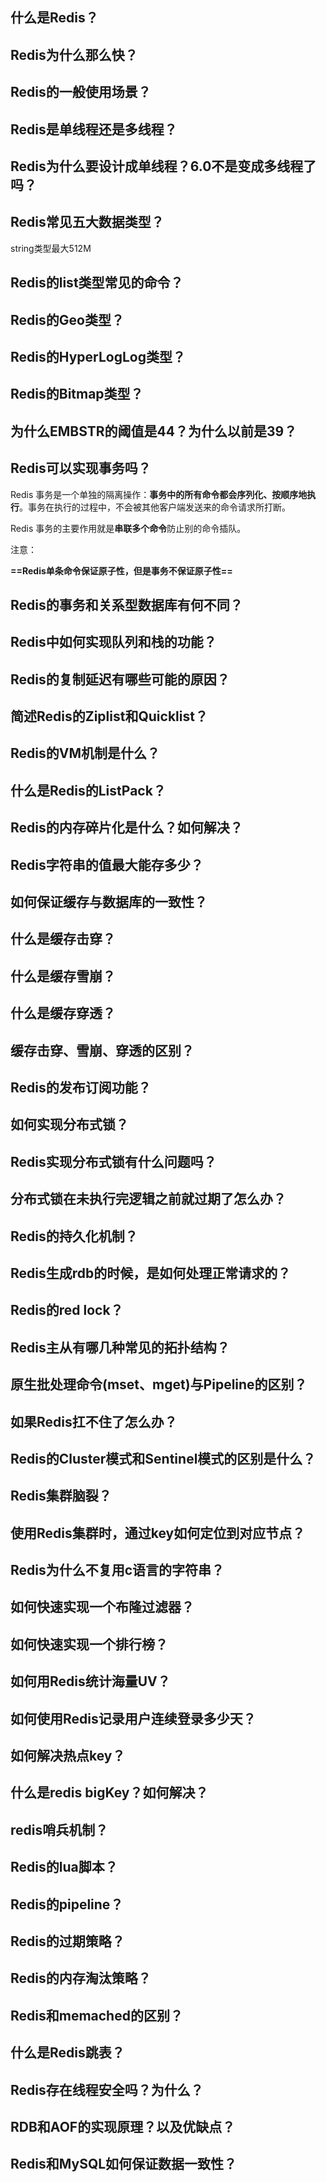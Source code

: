 ## 什么是Redis？





## Redis为什么那么快？



## Redis的一般使用场景？



## Redis是单线程还是多线程？



## Redis为什么要设计成单线程？6.0不是变成多线程了吗？



## Redis常见五大数据类型？



string类型最大512M



## Redis的list类型常见的命令？





## Redis的Geo类型？



## Redis的HyperLogLog类型？



## Redis的Bitmap类型？



## 为什么EMBSTR的阈值是44？为什么以前是39？







## Redis可以实现事务吗？

Redis 事务是一个单独的隔离操作：**事务中的所有命令都会序列化、按顺序地执行**。事务在执行的过程中，不会被其他客户端发送来的命令请求所打断。

Redis 事务的主要作用就是**串联多个命令**防止别的命令插队。

注意：

​	**==Redis单条命令保证原子性，但是事务不保证原子性==**



## Redis的事务和关系型数据库有何不同？



## Redis中如何实现队列和栈的功能？





## Redis的复制延迟有哪些可能的原因？



## 简述Redis的Ziplist和Quicklist？



## Redis的VM机制是什么？

## 什么是Redis的ListPack？



## Redis的内存碎片化是什么？如何解决？



## Redis字符串的值最大能存多少？



## 如何保证缓存与数据库的一致性？



## 什么是缓存击穿？



## 什么是缓存雪崩？



## 什么是缓存穿透？



## 缓存击穿、雪崩、穿透的区别？



## Redis的发布订阅功能？



## 如何实现分布式锁？



## Redis实现分布式锁有什么问题吗？



## 分布式锁在未执行完逻辑之前就过期了怎么办？



## Redis的持久化机制？



## Redis生成rdb的时候，是如何处理正常请求的？



## Redis的red lock？



## Redis主从有哪几种常见的拓扑结构？



## 原生批处理命令(mset、mget)与Pipeline的区别？



## 如果Redis扛不住了怎么办？





## Redis的Cluster模式和Sentinel模式的区别是什么？



## Redis集群脑裂？



## 使用Redis集群时，通过key如何定位到对应节点？



## Redis为什么不复用c语言的字符串？



## 如何快速实现一个布隆过滤器？



## 如何快速实现一个排行榜？



## 如何用Redis统计海量UV？



## 如何使用Redis记录用户连续登录多少天？



## 如何解决热点key？



## 什么是redis bigKey？如何解决？



## redis哨兵机制？



## Redis的lua脚本？



## Redis的pipeline？



## Redis的过期策略？



## Redis的内存淘汰策略？



## Redis和memached的区别？



## 什么是Redis跳表？



## Redis存在线程安全吗？为什么？



## RDB和AOF的实现原理？以及优缺点？



## Redis和MySQL如何保证数据一致性？